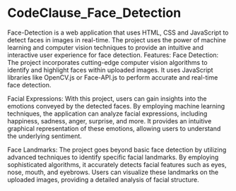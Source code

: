 # CodeClause_Face_Detection
Face-Detection is a web application that uses HTML, CSS and JavaScript to detect faces in images in real-time. The project uses the  power of machine learning and computer vision techniques to provide an intuitive and interactive user experience for face detection.
Features: 
Face Detection: The project incorporates cutting-edge computer vision algorithms to identify and highlight faces within uploaded images. It uses JavaScript libraries like OpenCV.js or Face-API.js to perform accurate and real-time face detection.

Facial Expressions: With this project, users can gain insights into the emotions conveyed by the detected faces. By employing machine learning techniques, the application can analyze facial expressions, including happiness, sadness, anger, surprise, and more. It provides an intuitive graphical representation of these emotions, allowing users to understand the underlying sentiment.

Face Landmarks: The project goes beyond basic face detection by utilizing advanced techniques to identify specific facial landmarks. By employing sophisticated algorithms, it accurately detects facial features such as eyes, nose, mouth, and eyebrows. Users can visualize these landmarks on the uploaded images, providing a detailed analysis of facial structure.

